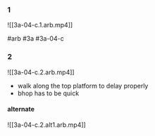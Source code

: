 
### 1
![[3a-04-c.1.arb.mp4]]

#arb #3a #3a-04-c


### 2
![[3a-04-c.2.arb.mp4]]
- walk along the top platform to delay properly
- bhop has to be quick

#### alternate
![[3a-04-c.2.alt1.arb.mp4]]
